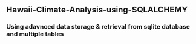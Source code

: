 ## Hawaii-Climate-Analysis-using-SQLALCHEMY
### Using adavnced data storage & retrieval from sqlite database and multiple tables

